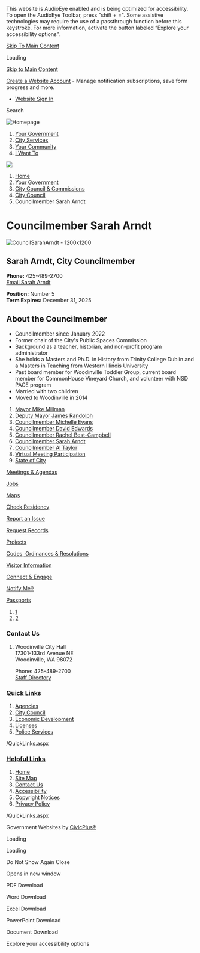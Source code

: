 This website is AudioEye enabled and is being optimized for accessibility. To open the AudioEye Toolbar, press "shift + =". Some assistive technologies may require the use of a passthrough function before this keystroke. For more information, activate the button labeled “Explore your accessibility options”.

[Skip To Main Content](https://www.ci.woodinville.wa.us/453/Councilmember-Sarah-Arndt/)

Loading

[Skip to Main Content](https://www.ci.woodinville.wa.us/453/Councilmember-Sarah-Arndt/)

[Create a Website Account](https://www.ci.woodinville.wa.us/MyAccount/ProfileCreate) - Manage notification subscriptions, save form progress and more.   

- [Website Sign In](https://www.ci.woodinville.wa.us/MyAccount)

Search

![Homepage](https://www.ci.woodinville.wa.us/ImageRepository/Document?documentID=100)

1. [Your Government](https://www.ci.woodinville.wa.us/27/Your-Government)
2. [City Services](https://www.ci.woodinville.wa.us/101/City-Services)
3. [Your Community](https://www.ci.woodinville.wa.us/31/Your-Community)
4. [I Want To](https://www.ci.woodinville.wa.us/9/I-Want-To)

<!--THE END-->

![](https://www.ci.woodinville.wa.us/ImageRepository/Document?documentID=1151)

1. [Home](https://www.ci.woodinville.wa.us)
2. [Your Government](https://www.ci.woodinville.wa.us/27/Your-Government)
3. [City Council &amp; Commissions](https://www.ci.woodinville.wa.us/275/City-Council-Commissions)
4. [City Council](https://www.ci.woodinville.wa.us/276/City-Council)
5. Councilmember Sarah Arndt

# Councilmember Sarah Arndt

![CouncilSarahArndt - 1200x1200](https://www.ci.woodinville.wa.us/ImageRepository/Document?documentID=1531)

## Sarah Arndt, City Councilmember

**Phone:** 425-489-2700  
[Email Sarah Arndt](mailto:SArndt@ci.woodinville.wa.us)

**Position:** Number 5  
**Term Expires:** December 31, 2025

## About the Councilmember

- Councilmember since January 2022
- Former chair of the City's Public Spaces Commission
- Background as a teacher, historian, and non-profit program administrator
- She holds a Masters and Ph.D. in History from Trinity College Dublin and a Masters in Teaching from Western Illinois University
- Past board member for Woodinville Toddler Group, current board member for CommonHouse Vineyard Church, and volunteer with NSD PACE program
- Married with two children
- Moved to Woodinville in 2014

<!--THE END-->

1. [Mayor Mike Millman](https://www.ci.woodinville.wa.us/281/Mayor-Mike-Millman)
2. [Deputy Mayor James Randolph](https://www.ci.woodinville.wa.us/454/Deputy-Mayor-James-Randolph)
3. [Councilmember Michelle Evans](https://www.ci.woodinville.wa.us/282/Councilmember-Michelle-Evans)
4. [Councilmember David Edwards](https://www.ci.woodinville.wa.us/534/Councilmember-David-Edwards)
5. [Councilmember Rachel Best-Campbell](https://www.ci.woodinville.wa.us/279/Councilmember-Rachel-Best-Campbell)
6. [Councilmember Sarah Arndt](https://www.ci.woodinville.wa.us/453/Councilmember-Sarah-Arndt)
7. [Councilmember Al Taylor](https://www.ci.woodinville.wa.us/283/Councilmember-Al-Taylor)
8. [Virtual Meeting Participation](https://www.ci.woodinville.wa.us/164/Virtual-Meeting-Participation)
9. [State of City](https://www.ci.woodinville.wa.us/570/State-of-City)

[Meetings &amp; Agendas](https://www.ci.woodinville.wa.us/163/Meetings-Agendas)

[Jobs](https://www.governmentjobs.com/careers/woodinville)

[Maps](https://www.ci.woodinville.wa.us/413/Maps)

[Check Residency](https://www.ci.woodinville.wa.us/201/My-Property-Info)

[Report an Issue](https://www.ci.woodinville.wa.us/240/Report-an-Issue)

[Request Records](https://www.ci.woodinville.wa.us/162/Public-Records-Request)

[Projects](https://www.ci.woodinville.wa.us/261/Major-Projects)

[Codes, Ordinances &amp; Resolutions](https://www.ci.woodinville.wa.us/165/Codes-Ordinances-Resolutions)

[Visitor Information](https://www.ci.woodinville.wa.us/294/Visit-Woodinville)

[Connect &amp; Engage](https://www.ci.woodinville.wa.us/257/Woodinville-News)

[Notify Me®](https://www.ci.woodinville.wa.us/list.aspx)

[Passports](https://www.ci.woodinville.wa.us/228/Passports)

1. [1](https://www.ci.woodinville.wa.us/453/Councilmember-Sarah-Arndt/)
2. [2](https://www.ci.woodinville.wa.us/453/Councilmember-Sarah-Arndt/)

<!--THE END-->

### Contact Us

1. Woodinville City Hall  
   17301-133rd Avenue NE  
   Woodinville, WA 98072
   
   Phone: 425-489-2700  
   [Staff Directory](https://www.ci.woodinville.wa.us/Directory.aspx)

### [Quick Links](https://www.ci.woodinville.wa.us/QuickLinks.aspx?CID=13)

1. [Agencies](https://www.ci.woodinville.wa.us/249/Agencies)
2. [City Council](https://www.ci.woodinville.wa.us/276/City-Council)
3. [Economic Development](https://www.ci.woodinville.wa.us/175/Economic-Development)
4. [Licenses](https://www.ci.woodinville.wa.us/183/Licenses)
5. [Police Services](https://www.ci.woodinville.wa.us/223/Police-Services)

/QuickLinks.aspx

### [Helpful Links](https://www.ci.woodinville.wa.us/QuickLinks.aspx?CID=14)

1. [Home](https://www.ci.woodinville.wa.us)
2. [Site Map](https://www.ci.woodinville.wa.us/sitemap)
3. [Contact Us](https://www.ci.woodinville.wa.us/directory.aspx)
4. [Accessibility](https://www.ci.woodinville.wa.us/accessibility)
5. [Copyright Notices](https://www.ci.woodinville.wa.us/copyright)
6. [Privacy Policy](https://www.ci.woodinville.wa.us/privacy)

/QuickLinks.aspx

Government Websites by [CivicPlus®](https://connect.civicplus.com/referral)

Loading

Loading

Do Not Show Again Close

Opens in new window

PDF Download

Word Download

Excel Download

PowerPoint Download

Document Download

Explore your accessibility options